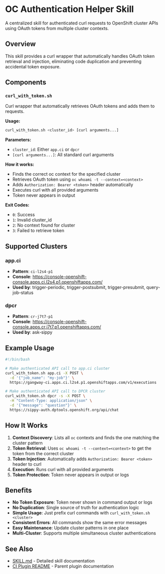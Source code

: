 # OC Authentication Helper Skill

A centralized skill for authenticated curl requests to OpenShift cluster APIs using OAuth tokens from multiple cluster contexts.

## Overview

This skill provides a curl wrapper that automatically handles OAuth token retrieval and injection, eliminating code duplication and preventing accidental token exposure.

## Components

### `curl_with_token.sh`

Curl wrapper that automatically retrieves OAuth tokens and adds them to requests.

**Usage:**
```bash
curl_with_token.sh <cluster_id> [curl arguments...]
```

**Parameters:**
- `cluster_id`: Either `app.ci` or `dpcr`
- `[curl arguments...]`: All standard curl arguments

**How it works:**
- Finds the correct oc context for the specified cluster
- Retrieves OAuth token using `oc whoami -t --context=<context>`
- Adds `Authorization: Bearer <token>` header automatically
- Executes curl with all provided arguments
- Token never appears in output

**Exit Codes:**
- `0`: Success
- `1`: Invalid cluster_id
- `2`: No context found for cluster
- `3`: Failed to retrieve token

## Supported Clusters

### app.ci
- **Pattern**: `ci-l2s4-p1`
- **Console**: https://console-openshift-console.apps.ci.l2s4.p1.openshiftapps.com/
- **Used by**: trigger-periodic, trigger-postsubmit, trigger-presubmit, query-job-status

### dpcr
- **Pattern**: `cr-j7t7-p1`
- **Console**: https://console-openshift-console.apps.cr.j7t7.p1.openshiftapps.com/
- **Used by**: ask-sippy

## Example Usage

```bash
#!/bin/bash

# Make authenticated API call to app.ci cluster
curl_with_token.sh app.ci -X POST \
  -d '{"job_name": "my-job"}' \
  https://gangway-ci.apps.ci.l2s4.p1.openshiftapps.com/v1/executions

# Make authenticated API call to DPCR cluster
curl_with_token.sh dpcr -s -X POST \
  -H "Content-Type: application/json" \
  -d '{"message": "question"}' \
  https://sippy-auth.dptools.openshift.org/api/chat
```

## How It Works

1. **Context Discovery**: Lists all `oc` contexts and finds the one matching the cluster pattern
2. **Token Retrieval**: Uses `oc whoami -t --context=<context>` to get the token from the correct cluster
3. **Token Injection**: Automatically adds `Authorization: Bearer <token>` header to curl
4. **Execution**: Runs curl with all provided arguments
5. **Token Protection**: Token never appears in output or logs

## Benefits

- **No Token Exposure**: Token never shown in command output or logs
- **No Duplication**: Single source of truth for authentication logic
- **Simple Usage**: Just prefix curl commands with `curl_with_token.sh <cluster>`
- **Consistent Errors**: All commands show the same error messages
- **Easy Maintenance**: Update cluster patterns in one place
- **Multi-Cluster**: Supports multiple simultaneous cluster authentications

## See Also

- [SKILL.md](./SKILL.md) - Detailed skill documentation
- [CI Plugin README](../../README.md) - Parent plugin documentation

